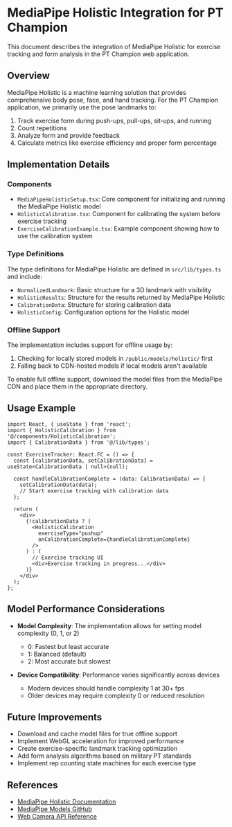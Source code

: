 # MediaPipe Holistic Integration for PT Champion

This document describes the integration of MediaPipe Holistic for exercise tracking and form analysis in the PT Champion web application.

## Overview

MediaPipe Holistic is a machine learning solution that provides comprehensive body pose, face, and hand tracking. For the PT Champion application, we primarily use the pose landmarks to:

1. Track exercise form during push-ups, pull-ups, sit-ups, and running
2. Count repetitions
3. Analyze form and provide feedback
4. Calculate metrics like exercise efficiency and proper form percentage

## Implementation Details

### Components

- `MediaPipeHolisticSetup.tsx`: Core component for initializing and running the MediaPipe Holistic model
- `HolisticCalibration.tsx`: Component for calibrating the system before exercise tracking
- `ExerciseCalibrationExample.tsx`: Example component showing how to use the calibration system

### Type Definitions

The type definitions for MediaPipe Holistic are defined in `src/lib/types.ts` and include:

- `NormalizedLandmark`: Basic structure for a 3D landmark with visibility
- `HolisticResults`: Structure for the results returned by MediaPipe Holistic
- `CalibrationData`: Structure for storing calibration data
- `HolisticConfig`: Configuration options for the Holistic model

### Offline Support

The implementation includes support for offline usage by:

1. Checking for locally stored models in `/public/models/holistic/` first
2. Falling back to CDN-hosted models if local models aren't available

To enable full offline support, download the model files from the MediaPipe CDN and place them in the appropriate directory.

## Usage Example

```tsx
import React, { useState } from 'react';
import { HolisticCalibration } from '@/components/HolisticCalibration';
import { CalibrationData } from '@/lib/types';

const ExerciseTracker: React.FC = () => {
  const [calibrationData, setCalibrationData] = useState<CalibrationData | null>(null);
  
  const handleCalibrationComplete = (data: CalibrationData) => {
    setCalibrationData(data);
    // Start exercise tracking with calibration data
  };
  
  return (
    <div>
      {!calibrationData ? (
        <HolisticCalibration 
          exerciseType="pushup" 
          onCalibrationComplete={handleCalibrationComplete} 
        />
      ) : (
        // Exercise tracking UI
        <div>Exercise tracking in progress...</div>
      )}
    </div>
  );
};
```

## Model Performance Considerations

- **Model Complexity**: The implementation allows for setting model complexity (0, 1, or 2)
  - 0: Fastest but least accurate
  - 1: Balanced (default)
  - 2: Most accurate but slowest
  
- **Device Compatibility**: Performance varies significantly across devices
  - Modern devices should handle complexity 1 at 30+ fps
  - Older devices may require complexity 0 or reduced resolution

## Future Improvements

- Download and cache model files for true offline support
- Implement WebGL acceleration for improved performance
- Create exercise-specific landmark tracking optimization
- Add form analysis algorithms based on military PT standards
- Implement rep counting state machines for each exercise type

## References

- [MediaPipe Holistic Documentation](https://developers.google.com/mediapipe/solutions/vision/holistic)
- [MediaPipe Models GitHub](https://github.com/google/mediapipe/tree/master/mediapipe/modules/holistic_landmark)
- [Web Camera API Reference](https://developer.mozilla.org/en-US/docs/Web/API/MediaDevices/getUserMedia) 